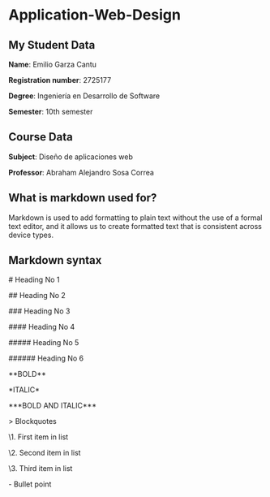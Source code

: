 # Application-Web-Design

## My Student Data

**Name**: Emilio Garza Cantu

**Registration number**: 2725177

**Degree**: Ingeniería en Desarrollo de Software

**Semester**: 10th semester

## Course Data

**Subject**: Diseño de aplicaciones web

**Professor**: Abraham Alejandro Sosa Correa

## What is markdown used for?
Markdown is used to add formatting to plain text without the use of a formal text editor, and it allows us to create formatted text that is consistent across device types.

## Markdown syntax
\# Heading No 1

\## Heading No 2

\### Heading No 3

\#### Heading No 4

\##### Heading No 5

\###### Heading No 6


\*\*BOLD\*\*

\*ITALIC\*

\*\*\*BOLD AND ITALIC\*\*\*


\> Blockquotes

\1. First item in list

\2. Second item in list

\3. Third item in list


\- Bullet point 

